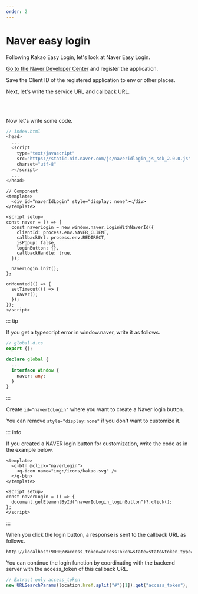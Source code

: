 ```yaml
---
order: 2
---
```


# Naver easy login

Following Kakao Easy Login, let's look at Naver Easy Login.

<a href="https://developers.naver.com/apps/#/register" target="_blank">Go to the Naver Developer Center</a> and register the application.

Save the Client ID of the registered application to env or other places.

Next, let's write the service URL and callback URL.

<!-- <img src="../../../images/naver-login-01.png" /> -->

<br/> <br/>

Now let's write some code.

```js
// index.html
<head>
  ...
  <script
    type="text/javascript"
    src="https://static.nid.naver.com/js/naveridlogin_js_sdk_2.0.0.js"
    charset="utf-8"
  ></script>
  ...
</head>
```

```vue
// Component
<template>
  <div id="naverIdLogin" style="display: none"></div>
</template>

<script setup>
const naver = () => {
  const naverLogin = new window.naver.LoginWithNaverId({
    clientId: process.env.NAVER_CLIENT,
    callbackUrl: process.env.REDIRECT,
    isPopup: false,
    loginButton: {},
    callbackHandle: true,
  });

  naverLogin.init();
};

onMounted(() => {
  setTimeout(() => {
    naver();
  });
});
</script>
```

::: tip

If you get a typescript error in window.naver, write it as follows.

```ts
// global.d.ts
export {};

declare global {
  ...
  interface Window {
    naver: any;
  }
}

```

:::

Create `id="naverIdLogin"` where you want to create a Naver login button.

You can remove `style="display:none"` if you don't want to customize it.

::: info

If you created a NAVER login button for customization, write the code as in the example below.

```vue
<template>
  <q-btn @click="naverLogin">
    <q-icon name="img:/icons/kakao.svg" />
  </q-btn>
</template>

<script setup>
const naverLogin = () => {
  document.getElementById("naverIdLogin_loginButton")?.click();
};
</script>
```

:::

When you click the login button, a response is sent to the callback URL as follows.

```
http://localhost:9000/#access_token=accessToken&state=state&token_type=bearer&expires_in=3600
```

You can continue the login function by coordinating with the backend server with the access_token of this callback URL.

```js
// Extract only access_token
new URLSearchParams(location.href.split("#")[1]).get("access_token");
```

